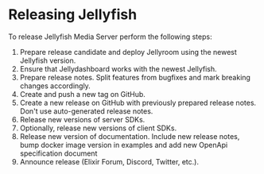 # Releasing Jellyfish

To release Jellyfish Media Server perform the following steps:
1. Prepare release candidate and deploy Jellyroom using the newest Jellyfish version.
1. Ensure that Jellydashboard works with the newest Jellyfish.
1. Prepare release notes. Split features from bugfixes and mark breaking changes accordingly.
1. Create and push a new tag on GitHub.
1. Create a new release on GitHub with previously prepared release notes. Don't use auto-generated release notes.
1. Release new versions of server SDKs.
1. Optionally, release new versions of client SDKs.
1. Release new version of documentation. Include new release notes, bump docker image version in examples and add new OpenApi specification document
1. Announce release (Elixir Forum, Discord, Twitter, etc.).
